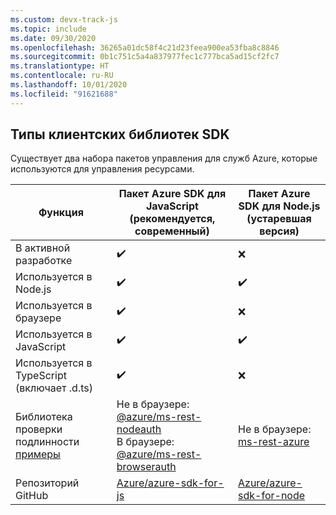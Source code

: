 ```yaml
---
ms.custom: devx-track-js
ms.topic: include
ms.date: 09/30/2020
ms.openlocfilehash: 36265a01dc58f4c21d23feea900ea53fba8c8846
ms.sourcegitcommit: 0b1c751c5a4a837977fec1c777bca5ad15cf2fc7
ms.translationtype: HT
ms.contentlocale: ru-RU
ms.lasthandoff: 10/01/2020
ms.locfileid: "91621688"
---
```

## <a name="types-of-sdk-client-libraries"></a>Типы клиентских библиотек SDK

Существует два набора пакетов управления для служб Azure, которые используются для управления ресурсами.

|Функция|Пакет Azure SDK для JavaScript<br>(рекомендуется, современный)|Пакет Azure SDK для Node.js<br>(устаревшая версия)|
|--|--|--|
|В активной разработке|✔️|❌|
|Используется в Node.js|✔️|✔️|
|Используется в браузере|✔️|❌|
|Используется в JavaScript|✔️|✔️|
|Используется в TypeScript<br>(включает .d.ts)|✔️|❌|
|Библиотека проверки подлинности<br>[примеры](../node-sdk-azure-authenticate.md)|Не в браузере: [@azure/ms-rest-nodeauth](https://www.npmjs.com/package/@azure/ms-rest-nodeauth)<br>В браузере: [@azure/ms-rest-browserauth](https://www.npmjs.com/package/@azure/ms-rest-browserauth)|Не в браузере: [ms-rest-azure](https://www.npmjs.com/package/ms-rest-azure)|
|Репозиторий GitHub|[Azure/azure-sdk-for-js](https://github.com/Azure/azure-sdk-for-js)|[Azure/azure-sdk-for-node](https://github.com/Azure/azure-sdk-for-node)|
